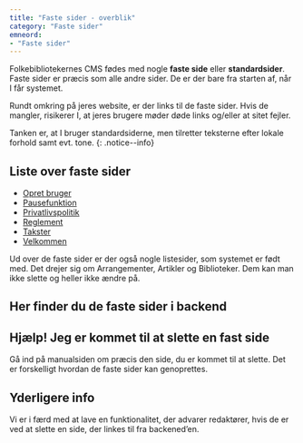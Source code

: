 ```yaml
---
title: "Faste sider - overblik"
category: "Faste sider"
emneord:
- "Faste sider"
---
```

Folkebibliotekernes CMS fødes med nogle **faste side** eller **standardsider**. Faste sider er præcis som alle andre sider. De er der bare fra starten af, når I får systemet.

Rundt omkring på jeres website, er der links til de faste sider. Hvis de mangler, risikerer I, at jeres brugere møder døde links og/eller at sitet fejler. 

Tanken er, at I bruger standardsiderne, men tilretter teksterne efter lokale forhold samt evt. tone.
{: .notice--info}

## Liste over faste sider
- [Opret bruger](https://danskernesdigitalebibliotek.github.io/folkebibliotekernes_cms_manual/main/indhold/brugeroprettelsesside/)
- [Pausefunktion](https://danskernesdigitalebibliotek.github.io/folkebibliotekernes_cms_manual/main/indhold/pausefunktion/)
- [Privatlivspolitik](https://danskernesdigitalebibliotek.github.io/folkebibliotekernes_cms_manual/main/indhold/privatlivspolitik/)
- [Reglement](https://danskernesdigitalebibliotek.github.io/folkebibliotekernes_cms_manual/main/indhold/reglement/)
- [Takster](https://danskernesdigitalebibliotek.github.io/folkebibliotekernes_cms_manual/main/indhold/takster/)
- [Velkommen](https://danskernesdigitalebibliotek.github.io/folkebibliotekernes_cms_manual/main/indhold/velkommen/)

Ud over de faste sider er der også nogle listesider, som systemet er født med. Det drejer sig om Arrangementer, Artikler og Biblioteker. Dem kan man ikke slette og heller ikke ændre på.

## Her finder du de faste sider i backend

## Hjælp! Jeg er kommet til at slette en fast side
Gå ind på manualsiden om præcis den side, du er kommet til at slette. Det er forskelligt hvordan de faste sider kan genoprettes.

## Yderligere info
Vi er i færd med at lave en funktionalitet, der advarer redaktører, hvis de er ved at slette en side, der linkes til fra backened’en.


